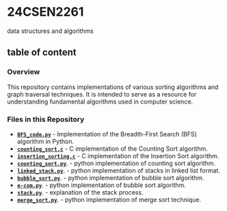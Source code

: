 # 24CSEN2261
data structures and algorithms

## table of content
### Overview
This repository contains implementations of various sorting algorithms and graph traversal techniques. It is intended to serve as a resource for understanding fundamental algorithms used in computer science.

### Files in this Repository
- [**`BFS_code.py`**](BFS_code.py) - Implementation of the Breadth-First Search (BFS) algorithm in Python.
- [**`counting_sort.c`**](counting_sort.c) - C implementation of the Counting Sort algorithm.
- [**`insertion_sorting.c`**](insertion_sorting.c) - C implementation of the Insertion Sort algorithm.
- [**`counting_sort.py`**](counting_sort.py). - python implementation of counting sort algorithm.
- [**`linked_stack.py`**](linked_stack.py). - python implementation of stacks in linked list format.
- [**`bubble_sort.py`**](bubble_sort.py). - python implementation of bubble sort algorithm.
- [**`e-com.py`**](e-com.py). - python implementation of bubble sort algorithm.
- [**`stack.py`**](stack.py). - explanation of the stack process.
- [**`merge_sort.py`**](merge_sort.py). - python implementation of merge sort technique.
